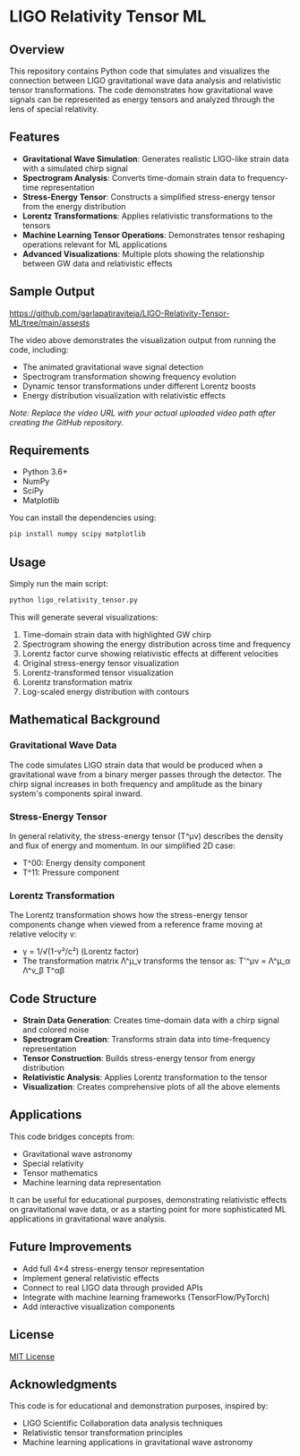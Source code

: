 # LIGO Relativity Tensor ML

## Overview
This repository contains Python code that simulates and visualizes the connection between LIGO gravitational wave data analysis and relativistic tensor transformations. The code demonstrates how gravitational wave signals can be represented as energy tensors and analyzed through the lens of special relativity.

## Features
- **Gravitational Wave Simulation**: Generates realistic LIGO-like strain data with a simulated chirp signal
- **Spectrogram Analysis**: Converts time-domain strain data to frequency-time representation
- **Stress-Energy Tensor**: Constructs a simplified stress-energy tensor from the energy distribution
- **Lorentz Transformations**: Applies relativistic transformations to the tensors
- **Machine Learning Tensor Operations**: Demonstrates tensor reshaping operations relevant for ML applications
- **Advanced Visualizations**: Multiple plots showing the relationship between GW data and relativistic effects

## Sample Output

https://github.com/garlapatiraviteja/LIGO-Relativity-Tensor-ML/tree/main/assests

The video above demonstrates the visualization output from running the code, including:
- The animated gravitational wave signal detection
- Spectrogram transformation showing frequency evolution
- Dynamic tensor transformations under different Lorentz boosts
- Energy distribution visualization with relativistic effects

*Note: Replace the video URL with your actual uploaded video path after creating the GitHub repository.*

## Requirements
- Python 3.6+
- NumPy
- SciPy
- Matplotlib

You can install the dependencies using:
```bash
pip install numpy scipy matplotlib
```

## Usage
Simply run the main script:
```bash
python ligo_relativity_tensor.py
```

This will generate several visualizations:
1. Time-domain strain data with highlighted GW chirp
2. Spectrogram showing the energy distribution across time and frequency
3. Lorentz factor curve showing relativistic effects at different velocities
4. Original stress-energy tensor visualization
5. Lorentz-transformed tensor visualization
6. Lorentz transformation matrix
7. Log-scaled energy distribution with contours

## Mathematical Background

### Gravitational Wave Data
The code simulates LIGO strain data that would be produced when a gravitational wave from a binary merger passes through the detector. The chirp signal increases in both frequency and amplitude as the binary system's components spiral inward.

### Stress-Energy Tensor
In general relativity, the stress-energy tensor (T^μν) describes the density and flux of energy and momentum. In our simplified 2D case:
- T^00: Energy density component
- T^11: Pressure component

### Lorentz Transformation
The Lorentz transformation shows how the stress-energy tensor components change when viewed from a reference frame moving at relative velocity v:
- γ = 1/√(1-v²/c²) (Lorentz factor)
- The transformation matrix Λ^μ_ν transforms the tensor as: T'^μν = Λ^μ_α Λ^ν_β T^αβ

## Code Structure
- **Strain Data Generation**: Creates time-domain data with a chirp signal and colored noise
- **Spectrogram Creation**: Transforms strain data into time-frequency representation
- **Tensor Construction**: Builds stress-energy tensor from energy distribution
- **Relativistic Analysis**: Applies Lorentz transformation to the tensor
- **Visualization**: Creates comprehensive plots of all the above elements

## Applications
This code bridges concepts from:
- Gravitational wave astronomy
- Special relativity
- Tensor mathematics
- Machine learning data representation

It can be useful for educational purposes, demonstrating relativistic effects on gravitational wave data, or as a starting point for more sophisticated ML applications in gravitational wave analysis.

## Future Improvements
- Add full 4×4 stress-energy tensor representation
- Implement general relativistic effects
- Connect to real LIGO data through provided APIs
- Integrate with machine learning frameworks (TensorFlow/PyTorch)
- Add interactive visualization components

## License
[MIT License](LICENSE)

## Acknowledgments
This code is for educational and demonstration purposes, inspired by:
- LIGO Scientific Collaboration data analysis techniques
- Relativistic tensor transformation principles
- Machine learning applications in gravitational wave astronomy
